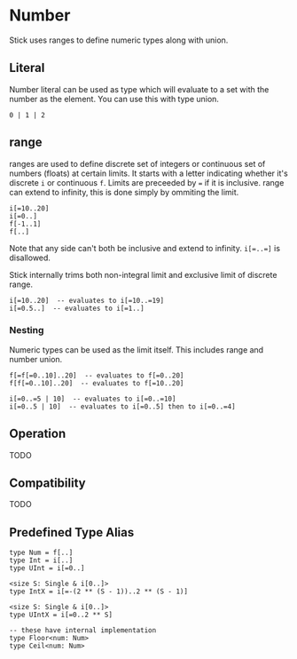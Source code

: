 # Number

Stick uses ranges to define numeric types along with union.

## Literal

Number literal can be used as type which will evaluate to a set with the number as the element. You can use this with type union.

```stick
0 | 1 | 2
```

## range

ranges are used to define discrete set of integers or continuous set of numbers (floats) at certain limits. It starts with a letter indicating whether it's discrete `i` or continuous `f`. Limits are preceeded by `=` if it is inclusive. range can extend to infinity, this is done simply by ommiting the limit.

```stick
i[=10..20]
i[=0..]
f[-1..1]
f[..]
```

Note that any side can't both be inclusive and extend to infinity. `i[=..=]` is disallowed.

Stick internally trims both non-integral limit and exclusive limit of discrete range.

```stick
i[=10..20]  -- evaluates to i[=10..=19]
i[=0.5..]  -- evaluates to i[=1..]
```

### Nesting

Numeric types can be used as the limit itself. This includes range and number union.

```stick
f[=f[=0..10]..20]  -- evaluates to f[=0..20]
f[f[=0..10]..20]  -- evaluates to f[=10..20]

i[=0..=5 | 10]  -- evaluates to i[=0..=10]
i[=0..5 | 10]  -- evaluates to i[=0..5] then to i[=0..=4]
```

## Operation

TODO

## Compatibility

TODO

## Predefined Type Alias

```stick
type Num = f[..]
type Int = i[..]
type UInt = i[=0..]

<size S: Single & i[0..]>
type IntX = i[=-(2 ** (S - 1))..2 ** (S - 1)]

<size S: Single & i[0..]>
type UIntX = i[=0..2 ** S]

-- these have internal implementation
type Floor<num: Num>
type Ceil<num: Num>
```
